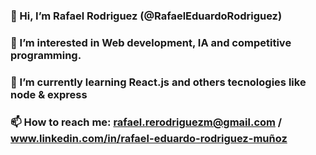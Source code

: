 ### 👋 Hi, I’m Rafael Rodriguez (@RafaelEduardoRodriguez)
### 👀 I’m interested in Web development, IA and competitive programming.
### 🌱 I’m currently learning React.js and others tecnologies like node & express
### 📫 How to reach me: rafael.rerodriguezm@gmail.com / www.linkedin.com/in/rafael-eduardo-rodriguez-muñoz

<!---
RafaelEduardoRodriguez/RafaelEduardoRodriguez is a ✨ special ✨ repository because its `README.md` (this file) appears on your GitHub profile.
You can click the Preview link to take a look at your changes.
--->
